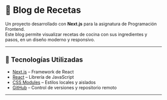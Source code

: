 # 🍳 Blog de Recetas

Un proyecto desarrollado con **Next.js** para la asignatura de Programación Frontend.  
Este blog permite visualizar recetas de cocina con sus ingredientes y pasos, en un diseño moderno y responsivo.

---

## 🚀 Tecnologías Utilizadas
- [Next.js](https://nextjs.org/) – Framework de React
- [React](https://react.dev/) – Librería de JavaScript
- [CSS Modules](https://nextjs.org/docs/basic-features/built-in-css-support) – Estilos locales y aislados
- [GitHub](https://github.com/) – Control de versiones y repositorio remoto

---



